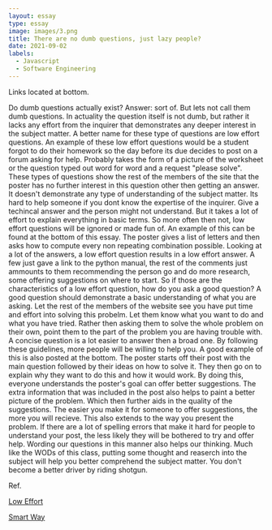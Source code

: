 ```yaml
---
layout: essay
type: essay
image: images/3.png
title: There are no dumb questions, just lazy people?
date: 2021-09-02
labels:
  - Javascript
  - Software Engineering
---
```

Links located at bottom.

  Do dumb questions actually exist? Answer: sort of. But lets not call them dumb questions. In actuality the question itself is not dumb, but rather it lacks any effort from the inquirer that demonstrates any deeper interest in the subject matter. A better name for these type of questions are low effort questions. An example of these low effort questions would be a student forgot to do their homework so the day before its due decides to post on a forum asking for help. Probably takes the form of a picture of the worksheet or the question typed out word for word and a request "please solve". These types of questions show the rest of the members of the site that the poster has no further interest in this question other then getting an answer. It doesn't demonstrate any type of understanding of the subject matter. Its hard to help someone if you dont know the expertise of the inquirer. Give a techincal answer and the person might not understand. But it takes a lot of effort to explain everything in basic terms. So more often then not, low effort questions will be ignored or made fun of. 
  An example of this can be found at the bottom of this essay. The poster gives a list of letters and then asks how to compute every non repeating combination possible. Looking at a lot of the answers, a low effort question results in a low effort answer. A few just gave a link to the python manual, the rest of the comments just ammounts to them recommending the person go and do more research, some offering suggestions on where to start. 
  So if those are the characteristics of a low effort question, how do you ask a good question? A good question should demonstrate a basic understanding of what you are asking. Let the rest of the members of the website see you have put time and effort into solving this probelm. Let them know what you want to do and what you have tried. Rather then asking them to solve the whole problem on their own, point them to the part of the problem you are having trouble with. A concise question is a lot easier to answer then a broad one. By following these guidelines, more people will be willing to help you. 
  A good example of this is also posted at the bottom. The poster starts off their post with the main question followed by their ideas on how to solve it. They then go on to explain why they want to do this and how it would work. By doing this, everyone understands the poster's goal can offer better suggestions. The extra information that was included in the post also helps to paint a better picture of the problem. Which then further aids in the quality of the suggestions. 
  The easier you make it for someone to offer suggestions, the more you will recieve. This also extends to the way you present the problem. If there are a lot of spelling errors that make it hard for people to understand your post, the less likely they will be bothered to try and offer help.
  Wording our questions in this manner also helps our thinking. Much like the WODs of this class, putting some thought and reaserch into the subject will help you better comprehend the subject matter. You don't become a better driver by riding shotgun.

Ref.

[Low Effort](https://softwareengineering.stackexchange.com/questions/213449/how-do-i-create-every-permutation)

[Smart Way](https://softwareengineering.stackexchange.com/questions/431655/running-series-of-steps-depending-on-implementation)
